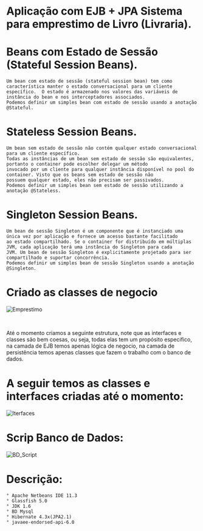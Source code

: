 # Aplicação com EJB + JPA Sistema para emprestimo de Livro (Livraria).

# Beans com Estado de Sessão (Stateful Session Beans).
    Um bean com estado de sessão (stateful session bean) tem como característica manter o estado conversacional para um cliente 
    específico.  O estado é armazenado nos valores das variáveis de instância do bean e nos interceptadores associados.
    Podemos definir um simples bean com estado de sessão usando a anotação @Stateful.
    
# Stateless Session Beans.
    Um bean sem estado de sessão não contém qualquer estado conversacional para um cliente específico.
    Todas as instâncias de um bean sem estado de sessão são equivalentes, portanto o container pode escolher delegar um método
    invocado por um cliente para qualquer instância disponível no pool do container. Visto que os beans sem estado de sessão não
    possuem qualquer estado, eles não precisam ser passivados.
    Podemos definir um simples bean sem estado de sessão utilizando a anotação @Stateless.
    
# Singleton Session Beans.
    Um bean de sessão Singleton é um componente que é instanciado uma única vez por aplicação e fornece um acesso bastante facilitado
    ao estado compartilhado. Se o container for distribuído em múltiplas JVM, cada aplicação terá uma instância do Singleton para cada
    JVM. Um bean de sessão Singleton é explicitamente projetado para ser compartilhado e suportar concorrência.
    Podemos definir um simples bean de sessão Singleton usando a anotação @Singleton.

# Criado as classes de negocio
![Emprestimo](https://user-images.githubusercontent.com/30321724/160194182-ab412df2-78ed-49f6-a462-88d9c9d53774.PNG)

<br>
<p>Até o momento criamos a seguinte estrutura, note que as interfaces e classes são bem coesas, ou seja, todas elas tem um propósito especifico, na camada de EJB temos     apenas lógica de negocio, na camada de persistência temos apenas classes que fazem o trabalho com o banco de dados.</p>

# A seguir temos as classes e interfaces criadas até o momento:
![Iterfaces](https://user-images.githubusercontent.com/30321724/160194619-5d5080cf-823c-4365-adb9-12a2fe1629ec.PNG)

# Scrip Banco de Dados:
![BD_Script](https://user-images.githubusercontent.com/30321724/160196380-78c1bba9-6aee-42d2-a4ef-731f33722bd4.PNG)

# Descrição:
    ° Apache Netbeans IDE 11.3
    ° Glassfish 5.0
    ° JDK 1.6
    ° BD Mysql
    ° Hibernate 4.3x(JPA2.1)
    ° javaee-endorsed-api-6.0
  
